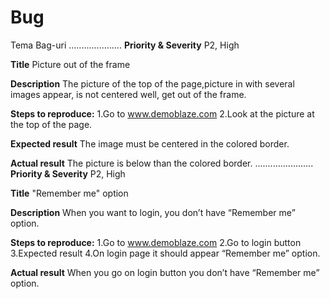 # Bug
Tema Bag-uri
.....................
**Priority & Severity**
P2, High

**Title**
Picture out of the frame

**Description**
The picture of the top of the page,picture in with several images appear, is not centered well, get out of the frame.

**Steps to reproduce:**
1.Go to www.demoblaze.com
2.Look at the picture at the top of the page.

**Expected result**
The image must be centered in the colored border.

**Actual result**
The picture is below than the colored border.
.......................
**Priority & Severity**
P2, High

**Title**
"Remember me" option

**Description**
When you want to login, you don’t have “Remember me” option.

**Steps to reproduce:**
1.Go to www.demoblaze.com
2.Go to login button
3.Expected result
4.On login page it should appear “Remember me” option.

**Actual result**
When you go on login button you don’t have “Remember me” option.
